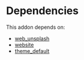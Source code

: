 # Dependencies

This addon depends on:

- [web_unsplash](https://github.com/bringout/oca-ocb-web)
- [website](https://github.com/bringout/oca-ocb-website)
- [theme_default](https://github.com/bringout/oca-ocb-core)
